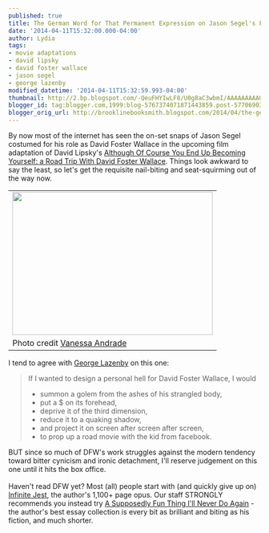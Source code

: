 ```yaml
---
published: true
title: The German Word for That Permanent Expression on Jason Segel's Face
date: '2014-04-11T15:32:00.000-04:00'
author: Lydia
tags:
- movie adaptations
- david lipsky
- david foster wallace
- jason segel
- george lazenby
modified_datetime: '2014-04-11T15:32:59.993-04:00'
thumbnail: http://2.bp.blogspot.com/-QeuFHYIwLF8/U0g8aC3wbmI/AAAAAAAAAG4/xKQNc083_n4/s72-c/Jason_Segel_David_Foster_Wallace.png.CROP.promo-mediumlarge.png
blogger_id: tag:blogger.com,1999:blog-5767374071871443859.post-5770690317197621775
blogger_orig_url: http://brooklinebooksmith.blogspot.com/2014/04/the-german-word-for-that-permanent.html
---
```


By now most of the internet has seen the on-set snaps of Jason Segel costumed for his role as David Foster Wallace in the upcoming film adaptation of David Lipsky's <a href="http://www.brooklinebooksmith-shop.com/book/9780307592439" target="_blank">Although Of Course You End Up Becoming Yourself: a Road Trip With David Foster Wallace</a>. Things look awkward to say the least, so let's get the requisite nail-biting and seat-squirming out of the way now. <br /><table align="center" cellpadding="0" cellspacing="0" class="tr-caption-container" style="margin-left: auto; margin-right: auto; text-align: center;"><tbody><tr><td style="text-align: center;"><a href="http://2.bp.blogspot.com/-QeuFHYIwLF8/U0g8aC3wbmI/AAAAAAAAAG4/xKQNc083_n4/s1600/Jason_Segel_David_Foster_Wallace.png.CROP.promo-mediumlarge.png" imageanchor="1" style="margin-left: auto; margin-right: auto;"><img border="0" src="http://2.bp.blogspot.com/-QeuFHYIwLF8/U0g8aC3wbmI/AAAAAAAAAG4/xKQNc083_n4/s1600/Jason_Segel_David_Foster_Wallace.png.CROP.promo-mediumlarge.png" height="285" width="400" /></a></td></tr><tr align="left"><td class="tr-caption">Photo credit <a href="http://instagram.com/vaness246oh1#" target="_blank">Vanessa Andrade</a></td></tr></tbody></table>I tend to agree with <a href="http://lazenby.tumblr.com/post/69842768064/what-do-you-think-about-jason-segel-playing-dfw-in-a" target="_blank">George Lazenby</a> on this one:<br /><blockquote class="tr_bq">If I wanted to design a personal hell for David Foster Wallace, I would <br /><ul><li>summon a golem from the ashes of his strangled body,</li><li>put a $ on its forehead,</li><li>deprive it of the third dimension,</li><li>reduce it to a quaking shadow,</li><li>and project it on screen after screen after screen,</li><li>to prop up a road movie with the kid from facebook. </li></ul></blockquote>BUT  since so much of DFW's work struggles against the modern tendency  toward bitter cynicism and ironic detachment, I'll reserve judgement on  this one until it hits the box office.<br /><br />Haven't read DFW yet? Most (all) people start with (and quickly give up on) <a href="http://www.brooklinebooksmith-shop.com/book/9780316066525" target="_blank">Infinite Jest</a>, the author's 1,100+ page opus. Our staff STRONGLY recommends you instead try <a href="http://www.brooklinebooksmith-shop.com/book/9780316925280" target="_blank">A Supposedly Fun Thing I'll Never Do Again</a> - the author's best essay collection is every bit as brilliant and biting as his fiction, and much shorter.